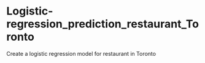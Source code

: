 # Logistic-regression_prediction_restaurant_Toronto
 Create a logistic regression model for restaurant in Toronto
